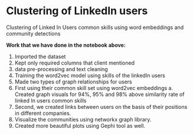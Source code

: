 # Clustering of LinkedIn users

Clustering of Linked In Users common skills using word embeddings and community detections


**Work that we have done in the notebook above:**

1.	Imported the dataset
2.	Kept only required columns that client mentioned
3.	data pre-processing and text cleaning
4.	Training the word2vec model using skills of the linkedIn users
5.	Made two types of graph relationships for users
6.	First using their common skill set using word2vec embeddings
a.	Created graph visuals for 94%, 95% and 98% above similarity rate of linked In users common skills
7.	Second, we created links between users on the basis of their positions in different companies.
8.	Visualize the communities using networkx graph library.
9.	Created more beautiful plots using Gephi tool as well.

